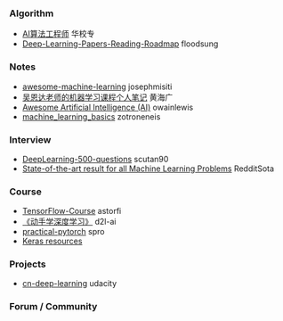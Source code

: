 ### Algorithm  
- [AI算法工程师](http://www.huaxiaozhuan.com/) 华校专   
- [Deep-Learning-Papers-Reading-Roadmap](https://github.com/floodsung/Deep-Learning-Papers-Reading-Roadmap) floodsung


### Notes
- [awesome-machine-learning](https://github.com/josephmisiti/awesome-machine-learning)   josephmisiti
- [吴恩达老师的机器学习课程个人笔记](https://github.com/fengdu78/Coursera-ML-AndrewNg-Notes)   黄海广
- [Awesome Artificial Intelligence (AI)](https://github.com/owainlewis/awesome-artificial-intelligence) owainlewis
- [machine_learning_basics](https://github.com/zotroneneis/machine_learning_basics) zotroneneis




### Interview
- [DeepLearning-500-questions](https://github.com/scutan90/DeepLearning-500-questions)   scutan90
- [State-of-the-art result for all Machine Learning Problems](https://github.com/RedditSota/state-of-the-art-result-for-machine-learning-problems)   RedditSota


### Course
- [TensorFlow-Course](https://github.com/osforscience/TensorFlow-Course) astorfi
- [《动手学深度学习》](https://github.com/d2l-ai/d2l-zh) d2l-ai
- [practical-pytorch](https://github.com/spro/practical-pytorch) spro
- [Keras resources](https://github.com/fchollet/keras-resources)



### Projects
- [cn-deep-learning](https://github.com/udacity/cn-deep-learning) udacity 




### Forum / Community






